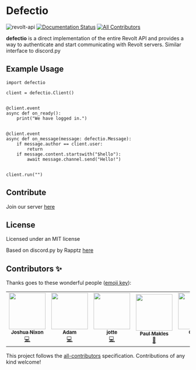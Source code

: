 # Defectio

![revolt-api](https://img.shields.io/npm/v/revolt-api?label=Revolt%20API) [![Documentation Status](https://readthedocs.org/projects/defectio/badge/?version=latest)](https://defectio.readthedocs.io/en/latest/?badge=latest) [![All Contributors](https://img.shields.io/badge/all_contributors-7-orange.svg)](#contributors-)


**defectio** is a direct implementation of the entire Revolt API and provides a way to authenticate and start communicating with Revolt servers. Similar interface to discord.py

## Example Usage

```python3
import defectio

client = defectio.Client()


@client.event
async def on_ready():
    print("We have logged in.")


@client.event
async def on_message(message: defectio.Message):
    if message.author == client.user:
        return
    if message.content.startswith("$hello"):
        await message.channel.send("Hello!")


client.run("")
```

## Contribute

Join our server [here](https://app.revolt.chat/invite/FfbwgFDk)

## License

Licensed under an MIT license

Based on discord.py by Rapptz [here](https://github.com/Rapptz/discord.py)

## Contributors ✨

Thanks goes to these wonderful people ([emoji key](https://allcontributors.org/docs/en/emoji-key)):

<!-- ALL-CONTRIBUTORS-LIST:START - Do not remove or modify this section -->
<!-- prettier-ignore-start -->
<!-- markdownlint-disable -->
<table>
  <tr>
    <td align="center"><a href="https://github.com/nixonjoshua98"><img src="https://avatars.githubusercontent.com/u/22799825?v=4?s=100" width="100px;" alt=""/><br /><sub><b>Joshua Nixon</b></sub></a><br /><a href="https://github.com/Darkflame72/defectio/commits?author=nixonjoshua98" title="Code">💻</a></td>
    <td align="center"><a href="https://github.com/LimeProgramming"><img src="https://avatars.githubusercontent.com/u/29736217?v=4?s=100" width="100px;" alt=""/><br /><sub><b>Adam</b></sub></a><br /><a href="https://github.com/Darkflame72/defectio/commits?author=LimeProgramming" title="Code">💻</a></td>
    <td align="center"><a href="https://github.com/jottew"><img src="https://avatars.githubusercontent.com/u/71946106?v=4?s=100" width="100px;" alt=""/><br /><sub><b>jotte</b></sub></a><br /><a href="https://github.com/Darkflame72/defectio/commits?author=jottew" title="Code">💻</a></td>
    <td align="center"><a href="https://insrt.uk"><img src="https://avatars.githubusercontent.com/u/38285861?v=4?s=100" width="100px;" alt=""/><br /><sub><b>Paul Makles</b></sub></a><br /><a href="https://github.com/Darkflame72/defectio/issues?q=author%3Ainsertish" title="Bug reports">🐛</a></td>
    <td align="center"><a href="https://github.com/Cearaj"><img src="https://avatars.githubusercontent.com/u/75398448?v=4?s=100" width="100px;" alt=""/><br /><sub><b>Cearaj</b></sub></a><br /><a href="https://github.com/Darkflame72/defectio/commits?author=Cearaj" title="Code">💻</a></td>
    <td align="center"><a href="https://github.com/jafreli"><img src="https://avatars.githubusercontent.com/u/31709372?v=4?s=100" width="100px;" alt=""/><br /><sub><b>jafreli</b></sub></a><br /><a href="https://github.com/Darkflame72/defectio/commits?author=jafreli" title="Code">💻</a></td>
  </tr>
</table>

<!-- markdownlint-restore -->
<!-- prettier-ignore-end -->

<!-- ALL-CONTRIBUTORS-LIST:END -->

This project follows the [all-contributors](https://github.com/all-contributors/all-contributors) specification. Contributions of any kind welcome!
